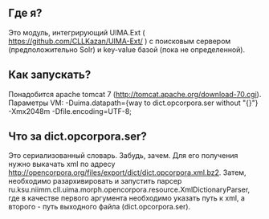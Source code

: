## Где я?
Это модуль, интегрирующий UIMA.Ext ( https://github.com/CLLKazan/UIMA-Ext/ ) c поисковым сервером (предположительно Solr) и key-value базой (пока не определенной).

## Как запускать?
Понадобится apache tomcat 7 (http://tomcat.apache.org/download-70.cgi).
Параметры VM: -Duima.datapath={way to dict.opcorpora.ser without "{}"} -Xmx2048m -Dfile.encoding=UTF-8;

## Что за dict.opcorpora.ser?
Это сериализованный словарь. Забудь, зачем.
Для его получения  нужно выкачать xml по адресу http://opencorpora.org/files/export/dict/dict.opcorpora.xml.bz2.
Затем, необходимо разархивировать и запустить парсер ru.ksu.niimm.cll.uima.morph.opencorpora.resource.XmlDictionaryParser,
где в качестве первого аргумента необходимо указать путь к xml, а второго - путь выходного файла (dict.opcorpora.ser).